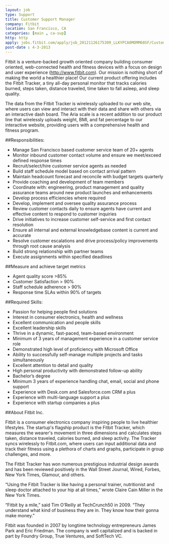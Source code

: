 ```yaml
---
layout: job
type: Support
title: Customer Support Manager
company: Fitbit
location: San Francisco, CA
categories: [main , ca-sup]
http: http
apply: jobs.fitbit.com/apply/job_20121126175309_LLKYPCA0MOMM60SF/Customer-Support-Manager.html
post-date : 4-3-2013
---
```


Fitbit is a venture-backed growth oriented company building consumer oriented, web-connected health and fitness devices with a focus on design and user experience (http://www.fitbit.com). Our mission is nothing short of making the world a healthier place! Our current product offering includes the Fitbit Tracker, a tiny all-day personal monitor that tracks calories burned, steps taken, distance traveled, time taken to fall asleep, and sleep quality.

The data from the Fitbit Tracker is wirelessly uploaded to our web site, where users can view and interact with their data and share with others via an interactive dash board. The Aria scale is a recent addition to our product line that wirelessly uploads weight, BMI, and fat percentage to our interactive website, providing users with a comprehensive health and fitness program.

##Responsibilities:

* Manage San Francisco based customer service team of 20+ agents
* Monitor inbound customer contact volume and ensure we meet/exceed defined response times
* Recruit/select/hire customer service agents as needed
* Build staff schedule model based on contact arrival pattern
* Maintain headcount forecast and reconcile with budget targets quarterly
* Provide coaching and development of team members
* Coordinate with:  engineering, product management and quality assurance teams around new product launches and enhancements
* Develop process efficiencies where required
* Develop, implement and oversee quality assurance process
* Review customer contacts daily to ensure agents have current and effective content to respond to customer inquiries
* Drive initiatives to increase customer self-service and first contact resolution
* Ensure all internal and external knowledgebase content is current and accurate
* Resolve customer escalations and drive process/policy improvements through root cause analysis
* Build strong relationship with partner teams
* Execute assignments within specified deadlines

##Measure and achieve target metrics

* Agent quality score >85%
* Customer Satisfaction > 90%
* Staff schedule adherence > 90%
* Response time SLAs within 90% of targets 

##Required Skills:

* Passion for helping people find solutions
* Interest in consumer electronics, health and wellness
* Excellent communication and people skills
* Excellent leadership skills
* Thrive in a dynamic, fast-paced, team-based environment
* Minimum of 3 years of management experience in a customer service role
* Demonstrated high level of proficiency with Microsoft Office
* Ability to successfully self-manage multiple projects and tasks simultaneously
* Excellent attention to detail and quality
* High personal productivity with demonstrated follow-up ability
* Bachelor’s degree
* Minimum 3 years of experience handling chat, email, social and phone support
* Experience with Desk.com and Salesforce.com CRM a plus
* Experience with multi-language support a plus
* Experience with startup companies a plus

##About Fitbit Inc.

Fitbit is a consumer electronics company inspiring people to live healthier lifestyles. The startup's flagship product is the Fitbit Tracker, which measures the wearer's movement in three dimensions and calculates steps taken, distance traveled, calories burned, and sleep activity. The Tracker syncs wirelessly to Fitbit.com, where users can input additional data and track their fitness using a plethora of charts and graphs, participate in group challenges, and more.

The Fitbit Tracker has won numerous prestigious industrial design awards and has been reviewed positively in the Wall Street Journal, Wired, Forbes, New York Times, Glamour, and others.

“Using the Fitbit Tracker is like having a personal trainer, nutritionist and sleep doctor attached to your hip at all times,” wrote Claire Cain Miller in the New York Times.

“Fitbit by a mile,” said Tim O’Reilly at TechCrunch50 in 2009. “They understand what kind of business they are in. They know how their gonna make money.”

Fitbit was founded in 2007 by longtime technology entrepreneurs James Park and Eric Friedman. The company is well capitalized and is backed in part by Foundry Group, True Ventures, and SoftTech VC.